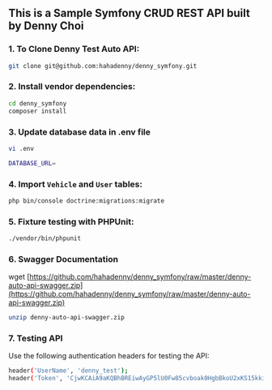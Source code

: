 ## This is a Sample Symfony CRUD REST API built by Denny Choi


### 1. To Clone Denny Test Auto API:

```bash
git clone git@github.com:hahadenny/denny_symfony.git
```

### 2. Install vendor dependencies:

```bash
cd denny_symfony
composer install
```

### 3. Update database data in .env file

```bash
vi .env

DATABASE_URL=
```

### 4. Import `Vehicle` and `User` tables:

```bash
php bin/console doctrine:migrations:migrate
```

### 5. Fixture testing with PHPUnit:

```bash
./vendor/bin/phpunit
```

### 6. Swagger Documentation

wget [https://github.com/hahadenny/denny_symfony/raw/master/denny-auto-api-swagger.zip](https://github.com/hahadenny/denny_symfony/raw/master/denny-auto-api-swagger.zip)
```bash
unzip denny-auto-api-swagger.zip
```

### 7. Testing API

Use the following authentication headers for testing the API: 

```bash
header('UserName', 'denny_test');
header('Token', 'CjwKCAiA9aKQBhBREiwAyGP5lU0Fw85cvboak0HgbBkoU2xKS15kkiBHjHiKLlQ9FSBwnmxrnjutQRoChAIQAvD_BwE');
```
